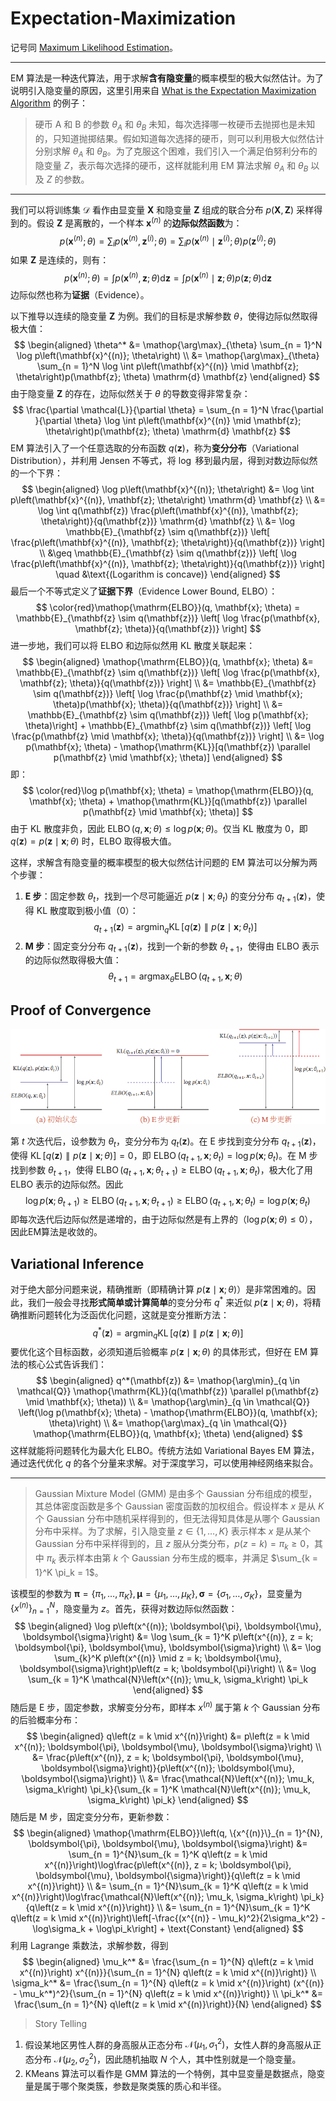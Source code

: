 # Expectation-Maximization

记号同 [Maximum Likelihood Estimation](maximum%20likelihood%20estimation.md)。

---

EM 算法是一种迭代算法，用于求解**含有隐变量**的概率模型的极大似然估计。为了说明引入隐变量的原因，这里引用来自 [What is the Expectation Maximization Algorithm](https://www.nature.com/articles/nbt1406) 的例子：

> 硬币 A 和 B 的参数 $\theta_A$ 和 $\theta_B$ 未知，每次选择哪一枚硬币去抛掷也是未知的，只知道抛掷结果。假如知道每次选择的硬币，则可以利用极大似然估计分别求解 $\theta_A$ 和 $\theta_B$。为了克服这个困难，我们引入一个满足伯努利分布的隐变量 $Z$，表示每次选择的硬币，这样就能利用 EM 算法求解 $\theta_A$ 和 $\theta_B$ 以及 $Z$ 的参数。

---

我们可以将训练集 $\mathcal{D}$ 看作由显变量 $\mathbf{X}$ 和隐变量 $\mathbf{Z}$ 组成的联合分布 $p(\mathbf{X}, \mathbf{Z})$ 采样得到的。假设 $\mathbf{Z}$ 是离散的，一个样本 $\mathbf{x}^{(n)}$ 的**边际似然函数**为：
$$
p\left(\mathbf{x}^{(n)}; \theta\right) = \sum_{i} p\left(\mathbf{x}^{(n)}, \mathbf{z}^{(i)}; \theta\right) = \sum_{i} p\left(\mathbf{x}^{(n)} \mid \mathbf{z}^{(i)}; \theta\right)p\left(\mathbf{z}^{(i)}; \theta\right)
$$
如果 $\mathbf{Z}$ 是连续的，则有：
$$
p\left(\mathbf{x}^{(n)}; \theta\right) = \int p\left(\mathbf{x}^{(n)}, \mathbf{z}; \theta\right) \mathrm{d} \mathbf{z} = \int p\left(\mathbf{x}^{(n)} \mid \mathbf{z}; \theta\right)p(\mathbf{z}; \theta) \mathrm{d} \mathbf{z}
$$
边际似然也称为**证据**（Evidence）。

以下推导以连续的隐变量 $\mathbf{Z}$ 为例。我们的目标是求解参数 $\theta$，使得边际似然取得极大值：
$$
\begin{aligned}
\theta^* &= \mathop{\arg\max}_{\theta} \sum_{n = 1}^N \log p\left(\mathbf{x}^{(n)}; \theta\right) \\
&= \mathop{\arg\max}_{\theta} \sum_{n = 1}^N \log \int p\left(\mathbf{x}^{(n)} \mid \mathbf{z}; \theta\right)p(\mathbf{z}; \theta) \mathrm{d} \mathbf{z}
\end{aligned}
$$
由于隐变量 $\mathbf{Z}$ 的存在，边际似然关于 $\theta$ 的导数变得非常复杂：
$$
\frac{\partial \mathcal{L}}{\partial \theta} = \sum_{n = 1}^N \frac{\partial }{\partial \theta} \log \int p\left(\mathbf{x}^{(n)} \mid \mathbf{z}; \theta\right)p(\mathbf{z}; \theta) \mathrm{d} \mathbf{z}
$$
EM 算法引入了一个任意选取的分布函数 $q(\mathbf{z})$，称为**变分分布**（Variational Distribution），并利用 Jensen 不等式，将 $\log$ 移到最内层，得到对数边际似然的一个下界：
$$
\begin{aligned}
\log p\left(\mathbf{x}^{(n)}; \theta\right) &= \log \int p\left(\mathbf{x}^{(n)}, \mathbf{z}; \theta\right) \mathrm{d} \mathbf{z} \\
&= \log \int q(\mathbf{z}) \frac{p\left(\mathbf{x}^{(n)}, \mathbf{z}; \theta\right)}{q(\mathbf{z})} \mathrm{d} \mathbf{z} \\
&= \log \mathbb{E}_{\mathbf{z} \sim q(\mathbf{z})} \left[ \frac{p\left(\mathbf{x}^{(n)}, \mathbf{z}; \theta\right)}{q(\mathbf{z})} \right] \\
&\geq \mathbb{E}_{\mathbf{z} \sim q(\mathbf{z})} \left[ \log \frac{p\left(\mathbf{x}^{(n)}, \mathbf{z}; \theta\right)}{q(\mathbf{z})} \right] \quad &\text{(Logarithm is concave)}
\end{aligned}
$$
最后一个不等式定义了**证据下界**（Evidence Lower Bound, ELBO）：
$$
\color{red}\mathop{\mathrm{ELBO}}(q, \mathbf{x}; \theta) = \mathbb{E}_{\mathbf{z} \sim q(\mathbf{z})} \left[ \log \frac{p(\mathbf{x}, \mathbf{z}; \theta)}{q(\mathbf{z})} \right]
$$
进一步地，我们可以将 ELBO 和边际似然用 KL 散度关联起来：
$$
\begin{aligned}
\mathop{\mathrm{ELBO}}(q, \mathbf{x}; \theta) &= \mathbb{E}_{\mathbf{z} \sim q(\mathbf{z})} \left[ \log \frac{p(\mathbf{x}, \mathbf{z}; \theta)}{q(\mathbf{z})} \right] \\
&= \mathbb{E}_{\mathbf{z} \sim q(\mathbf{z})} \left[ \log \frac{p(\mathbf{z} \mid \mathbf{x}; \theta)p(\mathbf{x}; \theta)}{q(\mathbf{z})} \right] \\
&= \mathbb{E}_{\mathbf{z} \sim q(\mathbf{z})} \left[ \log p(\mathbf{x}; \theta)\right] + \mathbb{E}_{\mathbf{z} \sim q(\mathbf{z})} \left[ \log \frac{p(\mathbf{z} \mid \mathbf{x}; \theta)}{q(\mathbf{z})} \right] \\
&= \log p(\mathbf{x}; \theta) - \mathop{\mathrm{KL}}[q(\mathbf{z}) \parallel p(\mathbf{z} \mid \mathbf{x}; \theta)]
\end{aligned}
$$
即：
$$
\color{red}\log p(\mathbf{x}; \theta) = \mathop{\mathrm{ELBO}}(q, \mathbf{x}; \theta) + \mathop{\mathrm{KL}}[q(\mathbf{z}) \parallel p(\mathbf{z} \mid \mathbf{x}; \theta)]
$$
由于 KL 散度非负，因此 $\mathop{\mathrm{ELBO}}(q, \mathbf{x}; \theta) \leq \log p(\mathbf{x}; \theta)$。仅当 KL 散度为 $0$，即 $q(\mathbf{z}) = p(\mathbf{z} \mid \mathbf{x}; \theta)$ 时，ELBO 取得极大值。

这样，求解含有隐变量的概率模型的极大似然估计问题的 EM 算法可以分解为两个步骤：

1. **E 步**：固定参数 $\theta_t$，找到一个尽可能逼近 $p(\mathbf{z} \mid \mathbf{x}; \theta_t)$ 的变分分布 $q_{t + 1}(\mathbf{z})$，使得 KL 散度取到极小值（0）：
    $$
    q_{t + 1}(\mathbf{z}) = \mathop{\arg\min}_{q} \mathop{\mathrm{KL}} [q(\mathbf{z}) \parallel p(\mathbf{z} \mid \mathbf{x}; \theta_t)]
    $$
2. **M 步**：固定变分分布 $q_{t + 1}(\mathbf{z})$，找到一个新的参数 $\theta_{t + 1}$，使得由 ELBO 表示的边际似然取得极大值：
    $$
    \theta_{t + 1} = \mathop{\arg\max}_{\theta} \mathop{\mathrm{ELBO}}(q_{t + 1}, \mathbf{x}; \theta)
    $$

## Proof of Convergence

![em](images/em.png)

第 $t$ 次迭代后，设参数为 $\theta_t$，变分分布为 $q_t(\mathbf{z})$。在 E 步找到变分分布 $q_{t + 1}(\mathbf{z})$，使得 $\mathop{\mathrm{KL}}[q(\mathbf{z}) \parallel p(\mathbf{z} \mid \mathbf{x}; \theta)] = 0$，即 $\mathop{\mathrm{ELBO}}\left(q_{t + 1}, \mathbf{x}; \theta_t\right)=\log p\left(\mathbf{x}; \theta_t\right)$。在 M 步找到参数 $\theta_{t + 1}$，使得 $\mathop{\mathrm{ELBO}}\left(q_{t + 1}, \mathbf{x}; \theta_{t + 1}\right)\geq \mathop{\mathrm{ELBO}}\left(q_{t + 1}, \mathbf{x}; \theta_t\right)$，极大化了用 ELBO 表示的边际似然。因此
$$
\log p\left(\mathbf{x}; \theta_{t + 1}\right) \ge \mathop{\mathrm{ELBO}}\left(q_{t + 1}, \mathbf{x}; \theta_{t + 1}\right) \ge \mathop{\mathrm{ELBO}}\left(q_{t + 1}, \mathbf{x}; \theta_t\right) = \log p\left(\mathbf{x}; \theta_t\right)
$$
即每次迭代后边际似然是递增的，由于边际似然是有上界的（$\log p\left(\mathbf{x}; \theta\right) \le 0$），因此EM算法是收敛的。

## Variational Inference

对于绝大部分问题来说，精确推断（即精确计算 $p(\mathbf{z} \mid \mathbf{x}; \theta)$）是非常困难的。因此，我们一般会寻找**形式简单或计算简单**的变分分布 $q^*$ 来近似 $p(\mathbf{z} \mid \mathbf{x}; \theta)$，将精确推断问题转化为泛函优化问题，这就是变分推断方法：
$$
q^*(\mathbf{z}) = \mathop{\arg\min}_{q} \mathop{\mathrm{KL}}[q(\mathbf{z}) \parallel p(\mathbf{z} \mid \mathbf{x}; \theta)]
$$
要优化这个目标函数，必须知道后验概率 $p(\mathbf{z} \mid \mathbf{x}; \theta)$ 的具体形式，但好在 EM 算法的核心公式告诉我们：
$$
\begin{aligned}
q^*(\mathbf{z}) &= \mathop{\arg\min}_{q \in \mathcal{Q}} \mathop{\mathrm{KL}}(q(\mathbf{z}) \parallel p(\mathbf{z} \mid \mathbf{x}; \theta)) \\
&= \mathop{\arg\min}_{q \in \mathcal{Q}} \left(\log p(\mathbf{x}; \theta) - \mathop{\mathrm{ELBO}}(q, \mathbf{x}; \theta)\right) \\
&= \mathop{\arg\max}_{q \in \mathcal{Q}} \mathop{\mathrm{ELBO}}(q, \mathbf{x}; \theta)
\end{aligned}
$$
这样就能将问题转化为最大化 ELBO。传统方法如 Variational Bayes EM 算法，通过迭代优化 $q$ 的各个分量来求解。对于深度学习，可以使用神经网络来拟合。

---

> Gaussian Mixture Model (GMM) 是由多个 Gaussian 分布组成的模型，其总体密度函数是多个 Gaussian 密度函数的加权组合。假设样本 $x$ 是从 $K$ 个 Gaussian 分布中随机采样得到的，但无法得知具体是从哪个 Gaussian 分布中采样。为了求解，引入隐变量 $z \in \{1, \dots, K\}$ 表示样本 $x$ 是从某个 Gaussian 分布中采样得到的，且 $z$ 服从分类分布，$p(z = k) = \pi_k \ge 0$，其中 $\pi_k$ 表示样本由第 $k$ 个 Gaussian 分布生成的概率，并满足 $\sum_{k = 1}^K \pi_k = 1$。

该模型的参数为 $\boldsymbol{\pi} = \{\pi_1, \dots, \pi_K\}, \boldsymbol{\mu} = \{\mu_1, \dots, \mu_K\}, \boldsymbol{\sigma} = \{\sigma_1, \dots, \sigma_K\}$，显变量为 $\left\{x^{(n)}\right\}_{n = 1}^N$，隐变量为 $z$。首先，获得对数边际似然函数：
$$
\begin{aligned}
\log p\left(x^{(n)}; \boldsymbol{\pi}, \boldsymbol{\mu}, \boldsymbol{\sigma}\right) &= \log \sum_{k = 1}^K p\left(x^{(n)}, z = k; \boldsymbol{\pi}, \boldsymbol{\mu}, \boldsymbol{\sigma}\right) \\
&= \log \sum_{k}^K p\left(x^{(n)} \mid z = k; \boldsymbol{\mu}, \boldsymbol{\sigma}\right)p\left(z = k; \boldsymbol{\pi}\right) \\
&= \log \sum_{k = 1}^K \mathcal{N}\left(x^{(n)}; \mu_k, \sigma_k\right) \pi_k
\end{aligned}
$$
随后是 E 步，固定参数，求解变分分布，即样本 $x^{(n)}$ 属于第 $k$ 个 Gaussian 分布的后验概率分布：
$$
\begin{aligned}
q\left(z = k \mid x^{(n)}\right) &= p\left(z = k \mid x^{(n)}; \boldsymbol{\pi}, \boldsymbol{\mu}, \boldsymbol{\sigma}\right) \\
&= \frac{p\left(x^{(n)}, z = k; \boldsymbol{\pi}, \boldsymbol{\mu}, \boldsymbol{\sigma}\right)}{p\left(x^{(n)}; \boldsymbol{\mu}, \boldsymbol{\sigma}\right)} \\
&= \frac{\mathcal{N}\left(x^{(n)}; \mu_k, \sigma_k\right) \pi_k}{\sum_{k = 1}^K \mathcal{N}\left(x^{(n)}; \mu_k, \sigma_k\right) \pi_k}
\end{aligned}
$$
随后是 M 步，固定变分分布，更新参数：
$$
\begin{aligned}
\mathop{\mathrm{ELBO}}\left(q, \{x^{(n)}\}_{n = 1}^{N}, \boldsymbol{\pi}, \boldsymbol{\mu}, \boldsymbol{\sigma}\right) &= \sum_{n = 1}^{N}\sum_{k = 1}^K q\left(z = k \mid x^{(n)}\right)\log\frac{p\left(x^{(n)}, z = k; \boldsymbol{\pi}, \boldsymbol{\mu}, \boldsymbol{\sigma}\right)}{q\left(z = k \mid x^{(n)}\right)} \\
&= \sum_{n = 1}^{N}\sum_{k = 1}^K q\left(z = k \mid x^{(n)}\right)\log\frac{\mathcal{N}\left(x^{(n)}; \mu_k, \sigma_k\right) \pi_k}{q\left(z = k \mid x^{(n)}\right)} \\
&= \sum_{n = 1}^{N}\sum_{k = 1}^K q\left(z = k \mid x^{(n)}\right)\left[-\frac{(x^{(n)} - \mu_k)^2}{2\sigma_k^2} - \log\sigma_k + \log\pi_k\right] + \text{Constant}
\end{aligned}
$$
利用 Lagrange 乘数法，求解参数，得到
$$
\begin{aligned}
\mu_k^* &= \frac{\sum_{n = 1}^{N} q\left(z = k \mid x^{(n)}\right) x^{(n)}}{\sum_{n = 1}^{N} q\left(z = k \mid x^{(n)}\right)} \\
\sigma_k^* &= \frac{\sum_{n = 1}^{N} q\left(z = k \mid x^{(n)}\right) (x^{(n)} - \mu_k^*)^2}{\sum_{n = 1}^{N} q\left(z = k \mid x^{(n)}\right)} \\
\pi_k^* &= \frac{\sum_{n = 1}^{N} q\left(z = k \mid x^{(n)}\right)}{N}
\end{aligned}
$$

> Story Telling

1. 假设某地区男性人群的身高服从正态分布 $\mathcal{N}(\mu_1, \sigma^2_1)$，女性人群的身高服从正态分布 $\mathcal{N}(\mu_2, \sigma^2_2)$，因此随机抽取 $N$ 个人，其中性别就是一个隐变量。
2. KMeans 算法可以看作是 GMM 算法的一个特例，其中显变量是数据点，隐变量是属于哪个聚类簇，参数是聚类簇的质心和半径。
